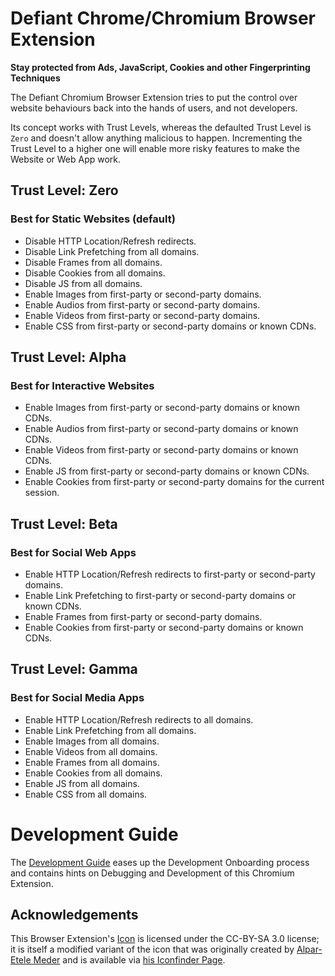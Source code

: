 
# Defiant Chrome/Chromium Browser Extension

**Stay protected from Ads, JavaScript, Cookies and other Fingerprinting Techniques**


The Defiant Chromium Browser Extension tries to put the control over
website behaviours back into the hands of users, and not developers.

Its concept works with Trust Levels, whereas the defaulted Trust Level
is `Zero` and doesn't allow anything malicious to happen. Incrementing
the Trust Level to a higher one will enable more risky features to make
the Website or Web App work.


## Trust Level: Zero

### Best for Static Websites (default)

- Disable HTTP Location/Refresh redirects.
- Disable Link Prefetching from all domains.
- Disable Frames from all domains.
- Disable Cookies from all domains.
- Disable JS from all domains.
- Enable Images from first-party or second-party domains.
- Enable Audios from first-party or second-party domains.
- Enable Videos from first-party or second-party domains.
- Enable CSS from first-party or second-party domains or known CDNs.

## Trust Level: Alpha

### Best for Interactive Websites

- Enable Images from first-party or second-party domains or known CDNs.
- Enable Audios from first-party or second-party domains or known CDNs.
- Enable Videos from first-party or second-party domains or known CDNs.
- Enable JS from first-party or second-party domains or known CDNs.
- Enable Cookies from first-party or second-party domains for the current session.

## Trust Level: Beta

### Best for Social Web Apps

- Enable HTTP Location/Refresh redirects to first-party or second-party domains.
- Enable Link Prefetching to first-party or second-party domains or known CDNs.
- Enable Frames from first-party or second-party domains.
- Enable Cookies from first-party or second-party domains or known CDNs.

## Trust Level: Gamma

### Best for Social Media Apps

- Enable HTTP Location/Refresh redirects to all domains.
- Enable Link Prefetching from all domains.
- Enable Images from all domains.
- Enable Videos from all domains.
- Enable Frames from all domains.
- Enable Cookies from all domains.
- Enable JS from all domains.
- Enable CSS from all domains.


# Development Guide

The [Development Guide](./guide/DEVELOPMENT.md) eases up the Development Onboarding
process and contains hints on Debugging and Development of this Chromium Extension.


## Acknowledgements

This Browser Extension's [Icon](./defiant/design/icon.svg) is licensed under the
CC-BY-SA 3.0 license; it is itself a modified variant of the icon that was originally
created by [Alpar-Etele Meder](https://dribbble.com/Pocike) and is available via
[his Iconfinder Page](https://www.iconfinder.com/pocike).

